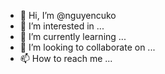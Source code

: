 - 👋 Hi, I’m @nguyencuko
- 👀 I’m interested in ...
- 🌱 I’m currently learning ...
- 💞️ I’m looking to collaborate on ...
- 📫 How to reach me ...

<!---
nguyencuko/nguyencuko is a ✨ special ✨ repository because its `README.md` (this file) appears on your GitHub profile.
You can click the Preview link to take a look at your changes.
--->
